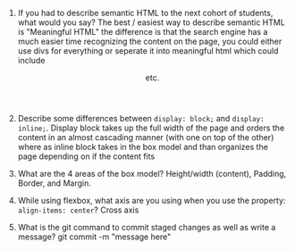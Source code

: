 1. If you had to describe semantic HTML to the next cohort of students, what would you say?
The best / easiest way to describe semantic HTML is "Meaningful HTML" the difference is that the search engine has a much easier time recognizing the content on the page, you could either use divs for everything or seperate it into meaningful html which could include <header> <nav> <section> etc.

2. Describe some differences between ```display: block;``` and ```display: inline;```.
Display block takes up the full width of the page and orders the content in an almost cascading manner (with one on top of the other) where as inline block takes in the box model and than organizes the page depending on if the content fits

3. What are the 4 areas of the box model?
Height/width (content), Padding, Border, and Margin.

4. While using flexbox, what axis are you using when you use the property: ```align-items: center```?
Cross axis

5. What is the git command to commit staged changes as well as write a message? 
git commit -m "message here"